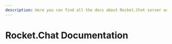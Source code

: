 ```yaml
---
description: Here you can find all the docs about Rocket.Chat server and client.
---
```


# Rocket.Chat Documentation

